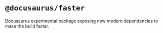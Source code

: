 # `@docusaurus/faster`

Docusaurus experimental package exposing new modern dependencies to make the build faster.
